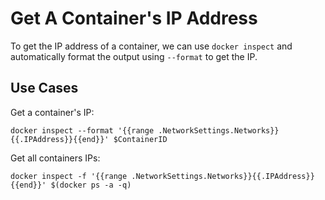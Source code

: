 # Get A Container's IP Address

To get the IP address of a container, we can use `docker inspect` and automatically format the output using `--format` to get the IP.

## Use Cases
Get a container's IP:

`docker inspect --format '{{range .NetworkSettings.Networks}}{{.IPAddress}}{{end}}' $ContainerID`


Get all containers IPs:

`docker inspect -f '{{range .NetworkSettings.Networks}}{{.IPAddress}}{{end}}' $(docker ps -a -q)`
